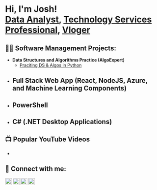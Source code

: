<h1>Hi, I'm Josh! <br/><a href="https://github.com/vaunkerr1">Data Analyst</a>, <a href="https://www.linkedin.com/in/vaunkerr/">Technology Services Professional</a>, <a href="https://www.youtube.com/c/vaunkerr">Vloger</a></h1>

<h2>👨‍💻 Software Management Projects:</h2>

- <b>Data Structures and Algorithms Practice (AlgoExpert)</b>
  - [Praciting DS & Algos in Python](https://github.com/vaunkerr1/Algorithms-Practice)
- <b>Full Stack Web App (React, NodeJS, Azure, and Machine Learning Components)</b>
  - 
- <b>PowerShell</b>
  - 
- <b>C# (.NET Desktop Applications)</b>
  - 
  
<h2>📺 Popular YouTube Videos</h2>

- 

<h2> 🤳 Connect with me:</h2>

[<img align="left" alt="vaunkerr | YouTube" width="22px" src="https://cdn.jsdelivr.net/npm/simple-icons@v3/icons/youtube.svg" />][youtube]
[<img align="left" alt="vaunkerr | Twitter" width="22px" src="https://cdn.jsdelivr.net/npm/simple-icons@v3/icons/twitter.svg" />][twitter]
[<img align="left" alt="vaunkerr | LinkedIn" width="22px" src="https://cdn.jsdelivr.net/npm/simple-icons@v3/icons/linkedin.svg" />][linkedin]
[<img align="left" alt="vaunkerr | Instagram" width="22px" src="https://cdn.jsdelivr.net/npm/simple-icons@v3/icons/instagram.svg" />][instagram]

[twitter]: https://twitter.com/vaunkerr
[youtube]: https://www.youtube.com/c/vaunkerr
[instagram]: https://www.instagram.com/vaunkerr/
[linkedin]: https://linkedin.com/in/vaunkerr

<!--
**vaunkerr1/vaunkerr1** is a ✨ _special_ ✨ repository because its `README.md` (this file) appears on your GitHub profile.

Here are some ideas to get you started:

- 🔭 I’m currently working on ...
- 🌱 I’m currently learning ...
- 👯 I’m looking to collaborate on ...
- 🤔 I’m looking for help with ...
- 💬 Ask me about ...
- 📫 How to reach me: ...
- 😄 Pronouns: ...
- ⚡ Fun fact: ...
-->

